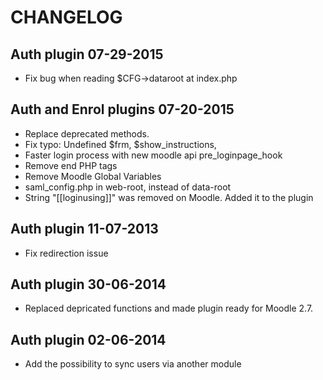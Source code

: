 
CHANGELOG
=========

Auth plugin 07-29-2015
----------------------
* Fix bug when reading $CFG->dataroot at index.php

Auth and Enrol plugins 07-20-2015
---------------------------------

* Replace deprecated methods.
* Fix typo: Undefined $frm, $show_instructions,
* Faster login process with new moodle api pre_loginpage_hook
* Remove end PHP tags
* Remove Moodle Global Variables
* saml_config.php in web-root, instead of data-root
* String "[[loginusing]]" was removed on Moodle. Added it to the plugin

Auth plugin 11-07-2013
----------------------

 * Fix redirection issue

Auth plugin 30-06-2014
----------------------

 * Replaced depricated functions and made plugin ready for Moodle 2.7. 

Auth plugin 02-06-2014
----------------------

 * Add the possibility to sync users via another module
